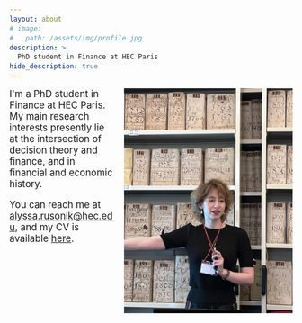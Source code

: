 ```yaml
---
layout: about
# image: 
#   path: /assets/img/profile.jpg
description: >
  PhD student in Finance at HEC Paris
hide_description: true
---
```


<div style="float: right; width: 300px; margin-left: 20px;">
<img src="/assets/img/profile.jpg" width="350">
</div>

<div style="font-size: 1.2em;">
I'm a PhD student in Finance at HEC Paris. My main research interests presently lie at the intersection of decision theory and finance, and in financial and economic history.

You can reach me at alyssa.rusonik@hec.edu, and my CV is available <a href="/assets/pdf/AlyssaRusonik_CV.pdf" target="_blank">here</a>.
</div>
